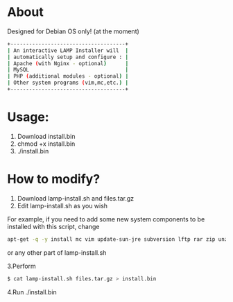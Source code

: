About
====

Designed for Debian OS only! (at the moment)

```bash
+-------------------------------------+
| An interactive LAMP Installer will  |
| automatically setup and configure : |
| Apache (with Nginx - optional)      |
| MySQL                               |
| PHP (additional modules - optional) |
| Other system programs (vim,mc,etc.) |
+-------------------------------------+
```

Usage:
====

1. Download install.bin
2. chmod +x install.bin
3. ./install.bin

How to modify?
====

1. Download lamp-install.sh and files.tar.gz
2. Edit lamp-install.sh as you wish

For example, if you need to add some new system components to be installed with this script, change
```bash
apt-get -q -y install mc vim update-sun-jre subversion lftp rar zip unzip sudo atop iotop bash memcached sphinxsearch rsync redis-server
```
or any other part of lamp-install.sh

3.Perform
```bash
$ cat lamp-install.sh files.tar.gz > install.bin
```
4.Run ./install.bin
